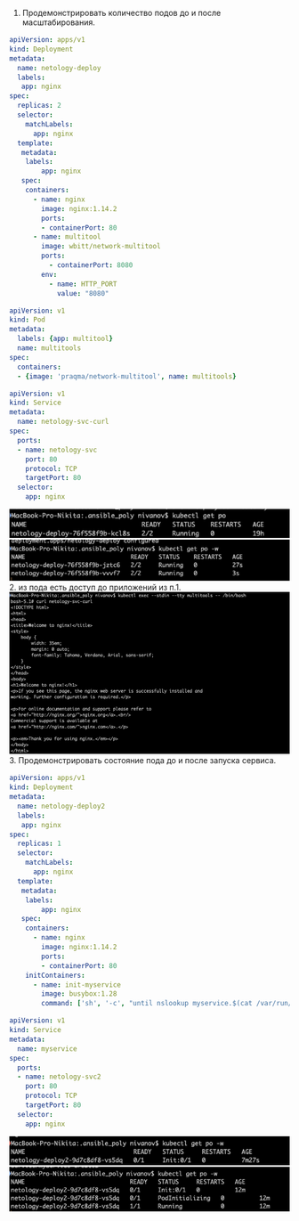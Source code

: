 1. Продемонстрировать количество подов до и после масштабирования. 
```yaml
apiVersion: apps/v1
kind: Deployment
metadata:
  name: netology-deploy
  labels:
   app: nginx
spec:
  replicas: 2
  selector:
    matchLabels:
      app: nginx
  template:
   metadata:
    labels:
        app: nginx
   spec:
    containers:
      - name: nginx
        image: nginx:1.14.2
        ports:
        - containerPort: 80
      - name: multitool
        image: wbitt/network-multitool
        ports:
          - containerPort: 8080
        env:
          - name: HTTP_PORT
            value: "8080"
```
```yaml
apiVersion: v1
kind: Pod
metadata:
  labels: {app: multitool}
  name: multitools
spec:
  containers:
  - {image: 'praqma/network-multitool', name: multitools} 
```
```yaml
apiVersion: v1
kind: Service
metadata:
  name: netology-svc-curl
spec:
  ports:
  - name: netology-svc
    port: 80
    protocol: TCP
    targetPort: 80
  selector:
    app: nginx
```
![first](./images/kube-3_1.png)
![second](./images/kube-3_2.png)  
2. из пода есть доступ до приложений из п.1.  
![third](./images/kube-3_3.png)  
3. Продемонстрировать состояние пода до и после запуска сервиса.  
```yaml
apiVersion: apps/v1
kind: Deployment
metadata:
  name: netology-deploy2
  labels:
   app: nginx
spec:
  replicas: 1
  selector:
    matchLabels:
      app: nginx
  template:
   metadata:
    labels:
        app: nginx
   spec:
    containers:
      - name: nginx
        image: nginx:1.14.2
        ports:
        - containerPort: 80
    initContainers:
      - name: init-myservice
        image: busybox:1.28
        command: ['sh', '-c', "until nslookup myservice.$(cat /var/run/secrets/kubernetes.io/serviceaccount/namespace).svc.cluster.local; do echo waiting for myservice; sleep 2; done"]
```
```yaml
apiVersion: v1
kind: Service
metadata:
  name: myservice
spec:
  ports:
  - name: netology-svc2
    port: 80
    protocol: TCP
    targetPort: 80
  selector:
    app: nginx
```
![third](./images/kube-3_4.png) 
![third](./images/kube-3_5.png) 
